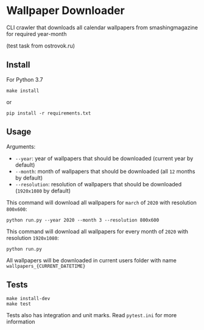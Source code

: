 # Wallpaper Downloader
CLI crawler that downloads all calendar wallpapers from smashingmagazine for required year-month

(test task from ostrovok.ru)

## Install
For Python 3.7
```
make install
```
or 
```
pip install -r requirements.txt
```

## Usage
Arguments:
* `--year`: year of wallpapers that should be downloaded (current year by default)
* `--month`: month of wallpapers that should be downloaded (all `12` months by default)
* `--resolution`: resolution of wallpapers that should be downloaded (`1920x1080` by default)

This command will download all wallpapers for `march` of `2020` with resolution `800x600`:
```
python run.py --year 2020 --month 3 --resolution 800x600
```
This command will download all wallpapers for every month of `2020` with resolution `1920x1080`:
```
python run.py
```
All wallpapers will be downloaded in current users folder with name `wallpapers_{CURRENT_DATETIME}`

## Tests
```
make install-dev
make test
```
Tests also has integration and unit marks. Read `pytest.ini` for more information 
